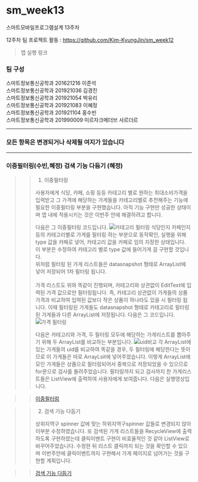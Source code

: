 # sm_week13
스마트모바일프로그램설계 13주차

12주차 팀 프로젝트 활동 : https://github.com/Kim-KyungJin/sm_week12   

>앱 실행 링크
>>  


### 팀 구성   
스마트정보통신공학과 201621216 이준석   
스마트정보통신공학과 201921036 김경진   
스마트정보통신공학과 201921054 박유리   
스마트정보통신공학과 201921083 이혜정   
스마트정보통신공학과 201921104 홍수빈    
스마트정보통신공학과 201990009 미르자크메더브 사르더르    

   ***   
### 모든 항목은 변경되거나 삭제될 여지가 있습니다   
   ***   

### 이중필터링(수빈,혜정) 검색 기능 다듬기 (혜정)
>
>> 1. 이중필터링
>>
>> 사용자에게 식당, 카페, 쇼핑 등등 카테고리 별로 원하는 최대소비가격을 입력받고 그 가격에 해당하는 가게들을 카테고리별로 추천해주는 기능에 필요한 이중필터링 부분을 구현했습니다. 
>> 아직 기능 구현만 성공한 상태이며 앱 내에 적용시키는 것은 이번주 안에 해결하려고 합니다.
>>
>> 다음은 그 이중필터링 코드입니다.
>>![카테고리 필터링](https://user-images.githubusercontent.com/79883808/120185149-cac2d000-c24c-11eb-8889-0dcce3031892.PNG)
>> 식당인지 카페인지 등의 카테고리별로 가게를 필터링 하는 부분으로 동작확인, 실행을 위해 type 값을 카페로 넣어, 카테고리 값을 카페로 임의 지정한 상태입니다. 
>> 이 부분은 수정하여 카테고리 별로 type 값에 들어가게 끔 구현할 것입니다. <br>
>> 위처럼 필터링 된 가게 리스트들은 datasnapshot 형태로 ArrayList에 넣어 저장되어 1차 필터링 됩니다. <br><br>
>> 가격 리스트도 위와 똑같이 진행되며, 카테고리와 상관없이 EditText에 입력된 가격 값으로만 필터링됩니다.
>> 즉, 카테고리 상관없이 가게들의 상품 가격과 비교하여 입력된 값보다 작은 상품이 하나라도 있을 시 필터링 됩니다.
>> 이때 필터링된 가게들도 datasnapshot 형태로 카테고리로 필터링된 가게들과 다른 ArrayList에 저장됩니다.
>> 다음은 그 코드입니다. 
>> ![가격 필터링](https://user-images.githubusercontent.com/79883808/120187316-98ff3880-c24f-11eb-8a16-55c4916135bb.PNG)
>> 
>> 다음은 카테고리와 가격, 두 필터링 모두에 해당하는 가게리스트를 뽑아주기 위해 두 ArrayList를 비교하는 부분입니다.
>> ![uid비교](https://user-images.githubusercontent.com/79883808/120187845-512ce100-c250-11eb-84c9-43a0647368eb.PNG) 
>> 각 ArrayList에 있는 가게들의 uid를 비교하여 똑같을 경우, 두 필터링에 해당한다는 뜻이므로 이 가게들은 따로 ArrayLsit에 넣어주었습니다.
>> 이렇게 ArrayList에 모인 가게들은 상품으로 필터링되어서 중복으로 저장되었을 수 있으므로 for문으로 검사를 돌려주었습니다.
>> 필터링까지 되고 검사까지 한 가게리스트들은 ListView에 출력하여 사용자에게 보여줍니다.
>> 다음은 실행영상입니다.

>>[이중필터링](https://user-images.githubusercontent.com/79883808/120190377-7c64ff80-c253-11eb-96f2-f983246d39b5.mp4)

>> 2. 검색 기능 다듬기
>>
>> 상위지역구 spinner 값에 맞는 하위지역구spinner 값들로 변경되지 않아 이부분 수정하였습니다. 
>> 또 검색된 가게 리스트들을 RecycleView에 출력하도록 구현하였는데 클릭이벤트 구현이 비효율적인 것 같아 ListView로 바꾸어주었습니다.
>> 수정한 뒤 리스트 클릭까지 되는 것을 확인할 수 있으며 이번주안에 클릭이벤트까지 구현해서 가게 페이지로 넘어가는 것을 구현할 계획입니다.

>> [검색 기능 다듬기](https://user-images.githubusercontent.com/79883808/120192145-ca7b0280-c255-11eb-9aec-309dffb5c395.mp4)
